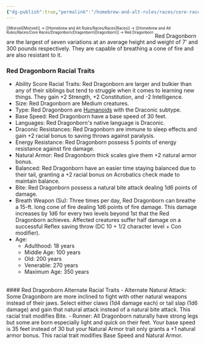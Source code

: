 ```yaml
---
{"dg-publish":true,"permalink":"/homebrew-and-alt-rules/races/core-races/dragonborn/red-dragonborn/"}
---
```


<sup><sup>[[Mistveil\|Mistveil]] → [[Homebrew and Alt Rules/Races/Races\|Races]] → [[Homebrew and Alt Rules/Races/Core Races/Dragonborn/Dragonborn\|Dragonborn]] → Red Dragonborn</sup></sup>
Red Dragonborn are the largest of seven variations at an average height and weight of 7' and 300 pounds respectively. They are capable of breathing a cone of fire and are also resistant to it.
<br>
### Red Dragonborn Racial Traits
- Ability Score Racial Traits: Red Dragonborn are larger and bulkier than any of their siblings but tend to struggle when it comes to learning new things. They gain +2 Strength, +2 Constitution, and -2 Intelligence.
- Size: Red Dragonborn are Medium creatures.
- Type: Red Dragonborn are [Humanoids](http://www.d20pfsrd.com/bestiary/rules-for-monsters/creature-types#TOC-Humanoid) with the Draconic subtype.
- Base Speed: Red Dragonborn have a base speed of 30 feet.
- Languages: Red Dragonborn's native language is Draconic.
- Draconic Resistances: Red Dragonborn are immune to sleep effects and gain +2 racial bonus to saving throws against paralysis.
- Energy Resistance: Red Dragonborn possess 5 points of energy resistance against fire damage.
- Natural Armor: Red Dragonborn thick scales give them +2 natural armor bonus.
- Balanced: Red Dragonborn have an easier time staying balanced due to their tail, granting a +2 racial bonus on Acrobatics check made to maintain balance.
- Bite: Red Dragonborn possess a natural bite attack dealing 1d6 points of damage.
- Breath Weapon (Su): Three times per day, Red Dragonborn can breathe a 15-ft. long cone of fire dealing 1d6 points of fire damage. This damage increases by 1d6 for every two levels beyond 1st that the Red Dragonborn achieves. Affected creatures suffer half damage on a successful Reflex saving throw (DC 10 + 1/2 character level + Con modifier).
- Age:
    - Adulthood: 18 years
    - Middle Age: 100 years
    - Old: 200 years
    - Venerable: 270 years
    - Maximum Age: 350 years
<br>
#### Red Dragonborn Alternate Racial Traits
- Alternate Natural Attack: Some Dragonborn are more inclined to fight with other natural weapons instead of their jaws. Select either claws (1d4 damage each) or tail slap (1d6 damage) and gain that natural attack instead of a natural bite attack. This racial trait modifies Bite.
- Runner: All Dragonborn naturally have strong legs but some are born especially light and quick on their feet. Your base speed is 35 feet instead of 30 but your Natural Armor trait only grants a +1 natural armor bonus. This racial trait modifies Base Speed and Natural Armor.